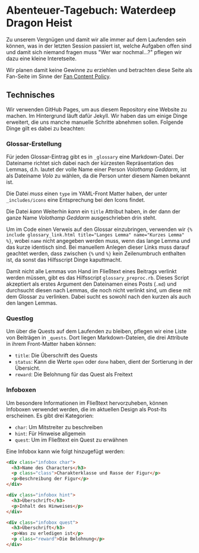# Abenteuer-Tagebuch: Waterdeep Dragon Heist

Zu unserem Vergnügen und damit wir alle immer auf dem Laufenden sein können, was
in der letzten Session passiert ist, welche Aufgaben offen sind und damit sich
niemand fragen muss "Wer war nochmal…?" pflegen wir dazu eine kleine Interetseite.

Wir planen damit keine Gewinne zu erziehlen und betrachten diese Seite als Fan-Seite
im Sinne der [Fan Content Policy](https://company.wizards.com/fancontentpolicy).

## Technisches

Wir verwenden GitHub Pages, um aus diesem Repository eine Website zu machen. Im
Hintergrund läuft dafür Jekyll. Wir haben das um einige Dinge erweitert, die uns
manche manuelle Schritte abnehmen sollen. Folgende Dinge gilt es dabei zu beachten:


### Glossar-Erstellung

Für jeden Glossar-Eintrag gibt es in `_glossary` eine Markdown-Datei. Der Dateiname
richtet sich dabei nach der kürzesten Repräsentation des Lemmas, d.h. lautet der
volle Name einer Person *Volothamp Geddarm*, ist als Dateiname *Volo* zu wählen,
da die Person unter diesem Namen bekannt ist.

Die Datei *muss* einen `type` im YAML-Front Matter haben, der unter
`_includes/icons` eine Entsprechung bei den Icons findet.

Die Datei *kann* Weiterhin *kann* ein `title` Attribut haben, in der dann der
ganze Name *Volothamp Geddarm* ausgeschrieben drin steht.

Um im Code einen Verweis auf den Glossar einzubringen, verwenden wir `{%
include glossary_link.html title="Langes Lemma" name="Kurzes Lemma" %}`, wobei
`name` nicht angegeben werden muss, wenn das lange Lemma und das kurze
identisch sind. Bei manuellem Anlegen dieser Links muss darauf geachtet werden,
dass zwischen `{%` und `%}` kein Zeilenumbruch enthalten ist, da sonst das
Hilfsscript Dinge kaputtmacht.

Damit nicht alle Lemmas von Hand im Fließtext eines Beitrags verlinkt werden müssen,
gibt es das Hilfsscript `glossary_preproc.rb`. Dieses Script akzeptiert als erstes
Argument den Dateinamen eines Posts (`.md`) und durchsucht diesen nach Lemmas,
die noch nicht verlinkt sind, um diese mit dem Glossar zu verlinken. Dabei
sucht es sowohl nach den kurzen als auch den langen Lemmas.

### Questlog

Um über die Quests auf dem Laufenden zu bleiben, pflegen wir eine Liste von
Beiträgen in `_quests`. Dort liegen Markdown-Dateien, die drei Attribute in ihrem
Front-Matter haben können:

* `title`: Die Überschrift des Quests
* `status`: Kann die Werte `open` oder `done` haben, dient der Sortierung in der Übersicht.
* `reward`: Die Belohnung für das Quest als Freitext

### Infoboxen

Um besondere Informationen im Fließtext hervorzuheben, können Infoboxen verwendet
werden, die im aktuellen Design als Post-Its erscheinen. Es gibt drei Kategorien:

* `char`: Um Mitstreiter zu beschreiben
* `hint`: Für Hinweise allgemein
* `quest`: Um im Fließtext ein Quest zu erwähnen

Eine Infobox kann wie folgt hinzugefügt werden:

```html
<div class="infobox char">
  <h3>Name des Characters</h3>
  <p class="class">Charakterklasse und Rasse der Figur</p>
  <p>Beschreibung der Figur</p>
</div>

<div class="infobox hint">
  <h3>Überschrift</h3>
  <p>Inhalt des Hinweises</p>
</div>

<div class="infobox quest">
  <h3>Überschrift</h3>
  <p>Was zu erledigen ist</p>
  <p class="reward">Die Belohnung</p>
</div>
```
